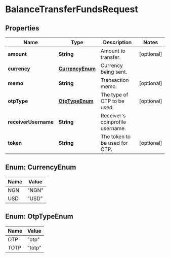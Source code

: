 

# BalanceTransferFundsRequest


## Properties

| Name | Type | Description | Notes |
|------------ | ------------- | ------------- | -------------|
|**amount** | **String** | Amount to transfer. |  [optional] |
|**currency** | [**CurrencyEnum**](#CurrencyEnum) | Currency being sent. |  |
|**memo** | **String** | Transaction memo. |  [optional] |
|**otpType** | [**OtpTypeEnum**](#OtpTypeEnum) | The type of OTP to be used. |  [optional] |
|**receiverUsername** | **String** | Receiver&#39;s coinprofile username. |  |
|**token** | **String** | The token to be used for OTP. |  [optional] |



## Enum: CurrencyEnum

| Name | Value |
|---- | -----|
| NGN | &quot;NGN&quot; |
| USD | &quot;USD&quot; |



## Enum: OtpTypeEnum

| Name | Value |
|---- | -----|
| OTP | &quot;otp&quot; |
| TOTP | &quot;totp&quot; |



